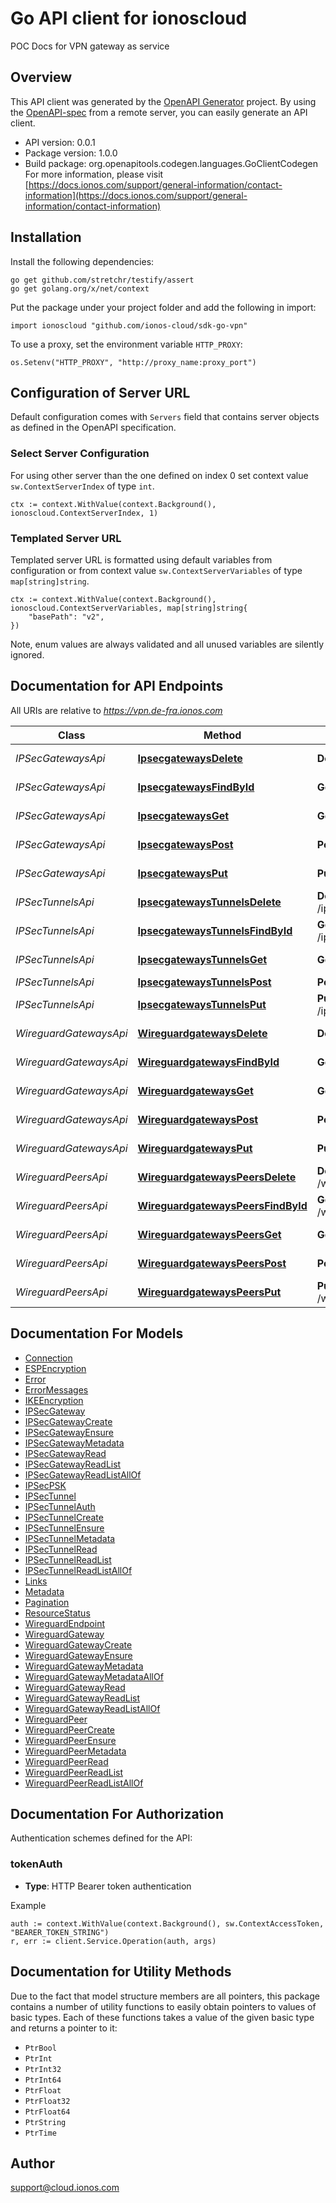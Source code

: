 # Go API client for ionoscloud

POC Docs for VPN gateway as service

## Overview
This API client was generated by the [OpenAPI Generator](https://openapi-generator.tech) project.  By using the [OpenAPI-spec](https://www.openapis.org/) from a remote server, you can easily generate an API client.

- API version: 0.0.1
- Package version: 1.0.0
- Build package: org.openapitools.codegen.languages.GoClientCodegen
For more information, please visit [https://docs.ionos.com/support/general-information/contact-information](https://docs.ionos.com/support/general-information/contact-information)

## Installation

Install the following dependencies:

```shell
go get github.com/stretchr/testify/assert
go get golang.org/x/net/context
```

Put the package under your project folder and add the following in import:

```golang
import ionoscloud "github.com/ionos-cloud/sdk-go-vpn"
```

To use a proxy, set the environment variable `HTTP_PROXY`:

```golang
os.Setenv("HTTP_PROXY", "http://proxy_name:proxy_port")
```

## Configuration of Server URL

Default configuration comes with `Servers` field that contains server objects as defined in the OpenAPI specification.

### Select Server Configuration

For using other server than the one defined on index 0 set context value `sw.ContextServerIndex` of type `int`.

```golang
ctx := context.WithValue(context.Background(), ionoscloud.ContextServerIndex, 1)
```

### Templated Server URL

Templated server URL is formatted using default variables from configuration or from context value `sw.ContextServerVariables` of type `map[string]string`.

```golang
ctx := context.WithValue(context.Background(), ionoscloud.ContextServerVariables, map[string]string{
	"basePath": "v2",
})
```

Note, enum values are always validated and all unused variables are silently ignored.

## Documentation for API Endpoints

All URIs are relative to *https://vpn.de-fra.ionos.com*

Class | Method | HTTP request | Description
------------ | ------------- | ------------- | -------------
*IPSecGatewaysApi* | [**IpsecgatewaysDelete**](docs/api/IPSecGatewaysApi.md#ipsecgatewaysdelete) | **Delete** /ipsecgateways/{gatewayId} | Delete IPSecGateway
*IPSecGatewaysApi* | [**IpsecgatewaysFindById**](docs/api/IPSecGatewaysApi.md#ipsecgatewaysfindbyid) | **Get** /ipsecgateways/{gatewayId} | Retrieve IPSecGateway
*IPSecGatewaysApi* | [**IpsecgatewaysGet**](docs/api/IPSecGatewaysApi.md#ipsecgatewaysget) | **Get** /ipsecgateways | Retrieve all IPSecGateways
*IPSecGatewaysApi* | [**IpsecgatewaysPost**](docs/api/IPSecGatewaysApi.md#ipsecgatewayspost) | **Post** /ipsecgateways | Create IPSecGateway
*IPSecGatewaysApi* | [**IpsecgatewaysPut**](docs/api/IPSecGatewaysApi.md#ipsecgatewaysput) | **Put** /ipsecgateways/{gatewayId} | Ensure IPSecGateway
*IPSecTunnelsApi* | [**IpsecgatewaysTunnelsDelete**](docs/api/IPSecTunnelsApi.md#ipsecgatewaystunnelsdelete) | **Delete** /ipsecgateways/{gatewayId}/tunnels/{tunnelId} | Delete IPSecTunnel
*IPSecTunnelsApi* | [**IpsecgatewaysTunnelsFindById**](docs/api/IPSecTunnelsApi.md#ipsecgatewaystunnelsfindbyid) | **Get** /ipsecgateways/{gatewayId}/tunnels/{tunnelId} | Retrieve IPSecTunnel
*IPSecTunnelsApi* | [**IpsecgatewaysTunnelsGet**](docs/api/IPSecTunnelsApi.md#ipsecgatewaystunnelsget) | **Get** /ipsecgateways/{gatewayId}/tunnels | Retrieve all IPSecTunnels
*IPSecTunnelsApi* | [**IpsecgatewaysTunnelsPost**](docs/api/IPSecTunnelsApi.md#ipsecgatewaystunnelspost) | **Post** /ipsecgateways/{gatewayId}/tunnels | Create IPSecTunnel
*IPSecTunnelsApi* | [**IpsecgatewaysTunnelsPut**](docs/api/IPSecTunnelsApi.md#ipsecgatewaystunnelsput) | **Put** /ipsecgateways/{gatewayId}/tunnels/{tunnelId} | Ensure IPSecTunnel
*WireguardGatewaysApi* | [**WireguardgatewaysDelete**](docs/api/WireguardGatewaysApi.md#wireguardgatewaysdelete) | **Delete** /wireguardgateways/{gatewayId} | Delete WireguardGateway
*WireguardGatewaysApi* | [**WireguardgatewaysFindById**](docs/api/WireguardGatewaysApi.md#wireguardgatewaysfindbyid) | **Get** /wireguardgateways/{gatewayId} | Retrieve WireguardGateway
*WireguardGatewaysApi* | [**WireguardgatewaysGet**](docs/api/WireguardGatewaysApi.md#wireguardgatewaysget) | **Get** /wireguardgateways | Retrieve all WireguardGateways
*WireguardGatewaysApi* | [**WireguardgatewaysPost**](docs/api/WireguardGatewaysApi.md#wireguardgatewayspost) | **Post** /wireguardgateways | Create WireguardGateway
*WireguardGatewaysApi* | [**WireguardgatewaysPut**](docs/api/WireguardGatewaysApi.md#wireguardgatewaysput) | **Put** /wireguardgateways/{gatewayId} | Ensure WireguardGateway
*WireguardPeersApi* | [**WireguardgatewaysPeersDelete**](docs/api/WireguardPeersApi.md#wireguardgatewayspeersdelete) | **Delete** /wireguardgateways/{gatewayId}/peers/{peerId} | Delete WireguardPeer
*WireguardPeersApi* | [**WireguardgatewaysPeersFindById**](docs/api/WireguardPeersApi.md#wireguardgatewayspeersfindbyid) | **Get** /wireguardgateways/{gatewayId}/peers/{peerId} | Retrieve WireguardPeer
*WireguardPeersApi* | [**WireguardgatewaysPeersGet**](docs/api/WireguardPeersApi.md#wireguardgatewayspeersget) | **Get** /wireguardgateways/{gatewayId}/peers | Retrieve all WireguardPeers
*WireguardPeersApi* | [**WireguardgatewaysPeersPost**](docs/api/WireguardPeersApi.md#wireguardgatewayspeerspost) | **Post** /wireguardgateways/{gatewayId}/peers | Create WireguardPeer
*WireguardPeersApi* | [**WireguardgatewaysPeersPut**](docs/api/WireguardPeersApi.md#wireguardgatewayspeersput) | **Put** /wireguardgateways/{gatewayId}/peers/{peerId} | Ensure WireguardPeer


## Documentation For Models

 - [Connection](docs/models/Connection.md)
 - [ESPEncryption](docs/models/ESPEncryption.md)
 - [Error](docs/models/Error.md)
 - [ErrorMessages](docs/models/ErrorMessages.md)
 - [IKEEncryption](docs/models/IKEEncryption.md)
 - [IPSecGateway](docs/models/IPSecGateway.md)
 - [IPSecGatewayCreate](docs/models/IPSecGatewayCreate.md)
 - [IPSecGatewayEnsure](docs/models/IPSecGatewayEnsure.md)
 - [IPSecGatewayMetadata](docs/models/IPSecGatewayMetadata.md)
 - [IPSecGatewayRead](docs/models/IPSecGatewayRead.md)
 - [IPSecGatewayReadList](docs/models/IPSecGatewayReadList.md)
 - [IPSecGatewayReadListAllOf](docs/models/IPSecGatewayReadListAllOf.md)
 - [IPSecPSK](docs/models/IPSecPSK.md)
 - [IPSecTunnel](docs/models/IPSecTunnel.md)
 - [IPSecTunnelAuth](docs/models/IPSecTunnelAuth.md)
 - [IPSecTunnelCreate](docs/models/IPSecTunnelCreate.md)
 - [IPSecTunnelEnsure](docs/models/IPSecTunnelEnsure.md)
 - [IPSecTunnelMetadata](docs/models/IPSecTunnelMetadata.md)
 - [IPSecTunnelRead](docs/models/IPSecTunnelRead.md)
 - [IPSecTunnelReadList](docs/models/IPSecTunnelReadList.md)
 - [IPSecTunnelReadListAllOf](docs/models/IPSecTunnelReadListAllOf.md)
 - [Links](docs/models/Links.md)
 - [Metadata](docs/models/Metadata.md)
 - [Pagination](docs/models/Pagination.md)
 - [ResourceStatus](docs/models/ResourceStatus.md)
 - [WireguardEndpoint](docs/models/WireguardEndpoint.md)
 - [WireguardGateway](docs/models/WireguardGateway.md)
 - [WireguardGatewayCreate](docs/models/WireguardGatewayCreate.md)
 - [WireguardGatewayEnsure](docs/models/WireguardGatewayEnsure.md)
 - [WireguardGatewayMetadata](docs/models/WireguardGatewayMetadata.md)
 - [WireguardGatewayMetadataAllOf](docs/models/WireguardGatewayMetadataAllOf.md)
 - [WireguardGatewayRead](docs/models/WireguardGatewayRead.md)
 - [WireguardGatewayReadList](docs/models/WireguardGatewayReadList.md)
 - [WireguardGatewayReadListAllOf](docs/models/WireguardGatewayReadListAllOf.md)
 - [WireguardPeer](docs/models/WireguardPeer.md)
 - [WireguardPeerCreate](docs/models/WireguardPeerCreate.md)
 - [WireguardPeerEnsure](docs/models/WireguardPeerEnsure.md)
 - [WireguardPeerMetadata](docs/models/WireguardPeerMetadata.md)
 - [WireguardPeerRead](docs/models/WireguardPeerRead.md)
 - [WireguardPeerReadList](docs/models/WireguardPeerReadList.md)
 - [WireguardPeerReadListAllOf](docs/models/WireguardPeerReadListAllOf.md)


## Documentation For Authorization


Authentication schemes defined for the API:
### tokenAuth

- **Type**: HTTP Bearer token authentication

Example

```golang
auth := context.WithValue(context.Background(), sw.ContextAccessToken, "BEARER_TOKEN_STRING")
r, err := client.Service.Operation(auth, args)
```


## Documentation for Utility Methods

Due to the fact that model structure members are all pointers, this package contains
a number of utility functions to easily obtain pointers to values of basic types.
Each of these functions takes a value of the given basic type and returns a pointer to it:

* `PtrBool`
* `PtrInt`
* `PtrInt32`
* `PtrInt64`
* `PtrFloat`
* `PtrFloat32`
* `PtrFloat64`
* `PtrString`
* `PtrTime`

## Author

support@cloud.ionos.com

